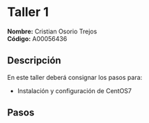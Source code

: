 # Taller 1

**Nombre:** Cristian Osorio Trejos  
**Código:** A00056436

## Descripción
En este taller deberá consignar los pasos para:
* Instalación y configuración de CentOS7

## Pasos
